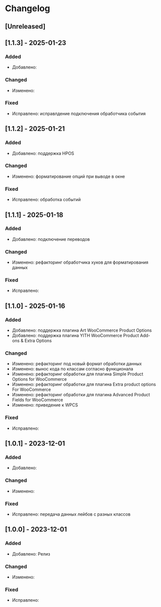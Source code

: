 # Changelog

## [Unreleased]

## [1.1.3] - 2025-01-23

### Added

- Добавлено:

### Changed

- Изменено:

### Fixed

- Исправлено: исправлдение подключения обработчика события

## [1.1.2] - 2025-01-21

### Added

- Добавлено: поддержка HPOS

### Changed

- Изменено: форматирование опций при выводе в окне

### Fixed

- Исправлено: обработка событий

## [1.1.1] - 2025-01-18

### Added

- Добавлено: подключение переводов

### Changed

- Изменено: рефакторинг обработчика хуков для форматирования данных

### Fixed

- Исправлено:

## [1.1.0] - 2025-01-16

### Added

- Добавлено: поддержка плагина Art WooCommerce Product Options
- Добавлено: поддержка плагина YITH WooCommerce Product Add-ons & Extra Options

### Changed

- Изменено: рефакторинг под новый формат обработки данных
- Изменено: вынос кода по классам согласно функционала
- Изменено: рефакторинг обработки для плагина Simple Product Options for WooCommerce
- Изменено: рефакторинг обработки для плагина Extra product options For WooCommerce
- Изменено: рефакторинг обработки для плагина Advanced Product Fields for WooCommerce
- Изменено: приведение к WPCS

### Fixed

- Исправлено:

## [1.0.1] - 2023-12-01

### Added

- Добавлено:

### Changed

- Изменено:

### Fixed

- Исправлено: передача данных лейбов с разных классов

## [1.0.0] - 2023-12-01

### Added

- Добавлено: Релиз

### Changed

- Изменено:

### Fixed

- Исправлено:



